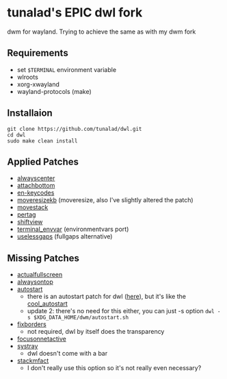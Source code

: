 # tunalad's EPIC dwl fork

dwm for wayland. Trying to achieve the same as with my dwm fork

## Requirements

-   set `$TERMINAL` environment variable
-   wlroots
-   xorg-xwayland
-   wayland-protocols (make)

## Installaion

```
git clone https://github.com/tunalad/dwl.git
cd dwl
sudo make clean install
```

## Applied Patches

-   [alwayscenter](https://github.com/djpohly/dwl/wiki/alwayscenter)
-   [attachbottom](https://github.com/djpohly/dwl/wiki/attachbottom)
- [en-keycodes](https://github.com/djpohly/dwl/wiki/en-keycodes)
-   [moveresizekb](https://github.com/djpohly/dwl/wiki/moveresizekb) (moveresize, also I've slightly altered the patch)
-   [movestack](https://github.com/djpohly/dwl/wiki/movestack)
-   [pertag](https://github.com/djpohly/dwl/wiki/pertag)
-   [shiftview](https://github.com/djpohly/dwl/wiki/shiftview)
-   [terminal_envvar](https://gist.github.com/tunalad/2bba81acee2dbebdaa0275fcd4f82493) (environmentvars port)
-   [uselessgaps](https://github.com/djpohly/dwl/wiki/uselessgaps) (fullgaps alternative)

## Missing Patches

-   [actualfullscreen](https://dwm.suckless.org/patches/actualfullscreen/)
-   [alwaysontop](https://dwm.suckless.org/patches/alwaysontop/)
-   [autostart](https://dwm.suckless.org/patches/autostart/)
    - there is an autostart patch for dwl ([here](https://github.com/djpohly/dwl/wiki/autostart)), but it's like the [cool_autostart](https://dwm.suckless.org/patches/cool_autostart/)
    - update 2: there's no need for this either, you can just -s option `dwl -s $XDG_DATA_HOME/dwm/autostart.sh`
-   [fixborders](https://dwm.suckless.org/patches/alpha/)
    -   not required, dwl by itself does the transparency
-   [focusonnetactive](https://dwm.suckless.org/patches/focusonnetactive/)
-   [systray](https://dwm.suckless.org/patches/systray/)
    -   dwl doesn't come with a bar
-   [stackmfact](https://dwm.suckless.org/patches/stackmfact/)
    - I don't really use this option so it's not really even necessary?
